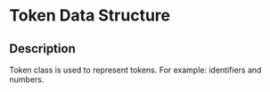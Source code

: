 # Token Data Structure

## Description
Token class is used to represent tokens. For example: identifiers and numbers.
